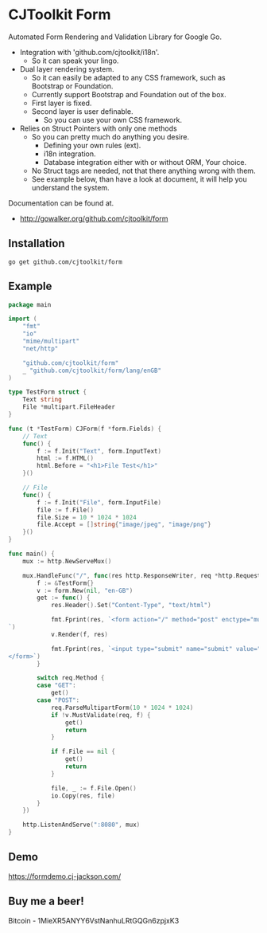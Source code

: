 # CJToolkit Form

Automated Form Rendering and Validation Library for Google Go.

- Integration with 'github.com/cjtoolkit/i18n'.
  - So it can speak your lingo.
- Dual layer rendering system.
  - So it can easily be adapted to any CSS framework, such as Bootstrap or Foundation.
  - Currently support Bootstrap and Foundation out of the box.
  - First layer is fixed.
  - Second layer is user definable.
    - So you can use your own CSS framework.
- Relies on Struct Pointers with only one methods
  - So you can pretty much do anything you desire.
    - Defining your own rules (ext).
    - i18n integration.
    - Database integration either with or without ORM, Your choice.
  - No Struct tags are needed, not that there anything wrong with them.
  - See example below, than have a look at document, it will help you understand the system.


Documentation can be found at.

 - http://gowalker.org/github.com/cjtoolkit/form

## Installation

~~~
go get github.com/cjtoolkit/form
~~~

## Example

~~~ go
package main

import (
	"fmt"
	"io"
	"mime/multipart"
	"net/http"

	"github.com/cjtoolkit/form"
	_ "github.com/cjtoolkit/form/lang/enGB"
)

type TestForm struct {
	Text string
	File *multipart.FileHeader
}

func (t *TestForm) CJForm(f *form.Fields) {
	// Text
	func() {
		f := f.Init("Text", form.InputText)
		html := f.HTML()
		html.Before = "<h1>File Test</h1>"
	}()

	// File
	func() {
		f := f.Init("File", form.InputFile)
		file := f.File()
		file.Size = 10 * 1024 * 1024
		file.Accept = []string{"image/jpeg", "image/png"}
	}()
}

func main() {
	mux := http.NewServeMux()

	mux.HandleFunc("/", func(res http.ResponseWriter, req *http.Request) {
		f := &TestForm{}
		v := form.New(nil, "en-GB")
		get := func() {
			res.Header().Set("Content-Type", "text/html")

			fmt.Fprint(res, `<form action="/" method="post" enctype="multipart/form-data">
`)
			v.Render(f, res)

			fmt.Fprint(res, `<input type="submit" name="submit" value="Submit">
</form>`)
		}

		switch req.Method {
		case "GET":
			get()
		case "POST":
			req.ParseMultipartForm(10 * 1024 * 1024)
			if !v.MustValidate(req, f) {
				get()
				return
			}

			if f.File == nil {
				get()
				return
			}

			file, _ := f.File.Open()
			io.Copy(res, file)
		}
	})

	http.ListenAndServe(":8080", mux)
}
~~~

## Demo

https://formdemo.cj-jackson.com/

## Buy me a beer!

Bitcoin - 1MieXR5ANYY6VstNanhuLRtGQGn6zpjxK3